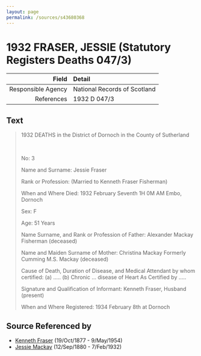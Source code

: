 ```yaml
---
layout: page
permalink: /sources/s43680368
---
```


# 1932 FRASER, JESSIE (Statutory Registers Deaths 047/3)

Field | Detail
---:|:---
Responsible Agency | National Records of Scotland
References | 1932 D 047/3

## Text

> 1932 DEATHS in the District of Dornoch in the County of Sutherland
>
> <br/>
>
> No: 3
>
> Name and Surname: Jessie Fraser
>
> Rank or Profession: (Married to Kenneth Fraser Fisherman)
>
> When and Where Died: 1932 February Seventh 1H 0M AM Embo, Dornoch
>
> Sex: F
>
> Age: 51 Years
>
> Name Surname, and Rank or Profession of Father: Alexander Mackay Fisherman (deceased)
>
> Name and Maiden Surname of Mother: Christina Mackay Formerly Cumming M.S. Mackay (deceased)
>
> Cause of Death, Duration of Disease, and Medical Attendant by whom certified: (a) ..... (b) Chronic ... disease of Heart As Certified by .....
>
> Signature and Qualification of Informant: Kenneth Fraser, Husband (present)
>
> When and Where Registered: 1934 February 8th at Dornoch
>

## Source Referenced by

* [Kenneth Fraser](../people/@91376191@-kenneth-fraser-b1877-10-19-d1954-5-9.md) (19/Oct/1877 - 9/May/1954)
* [Jessie Mackay](../people/@32677248@-jessie-mackay-b1880-9-12-d1932-2-7.md) (12/Sep/1880 - 7/Feb/1932)
